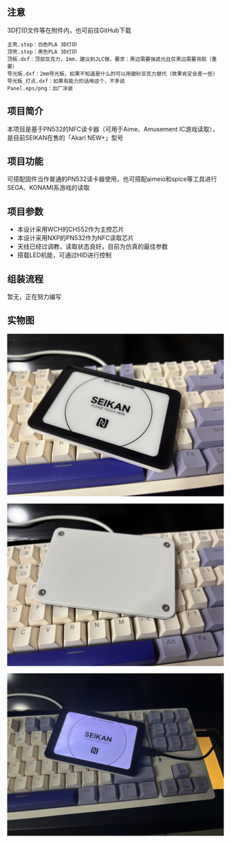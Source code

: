 ## 注意
3D打印文件等在附件内，也可前往GitHub下载
```
主壳.step：白色PLA 3D打印
顶壳.step：黑色PLA 3D打印
顶板.dxf：顶部亚克力，1mm，建议到JLC做，要求：黑边需要强遮光且仅黑边需要背胶（重要）
导光板.dxf：2mm导光板，如果不知道是什么的可以用磨砂亚克力替代（效果肯定会差一些）
导光板_打点.dxf：如果有能力的话用这个，不多说
Panel.eps/png：出厂涂装
```

## 项目简介
本项目是基于PN532的NFC读卡器（可用于Aime、Amusement IC游戏读取），是目前SEIKAN在售的「Akari NEW+」型号

## 项目功能
可搭配固件当作普通的PN532读卡器使用，也可搭配aimeio和spice等工具进行SEGA、KONAMI系游戏的读取

## 项目参数
* 本设计采用WCH的CH552作为主控芯片
* 本设计采用NXP的PN532作为NFC读取芯片
* 天线已经过调教，读取状态良好，目前为仿真的最佳参数
* 搭载LED机能，可通过HID进行控制

## 组装流程
暂无，正在努力编写

## 实物图

![IMG_5543.jpg](IMG_5543.jpg)

![IMG_5544.jpg](IMG_5544.jpg)

![IMG_5545.jpg](IMG_5545.jpg)
